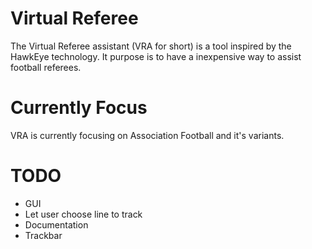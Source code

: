 # Virtual Referee
The Virtual Referee assistant (VRA for short) is a tool inspired by the HawkEye technology. It purpose is to have a inexpensive way to assist football referees.

# Currently Focus
VRA is currently focusing on Association Football and it's variants.

# TODO
* GUI
* Let user choose line to track
* Documentation
* Trackbar
